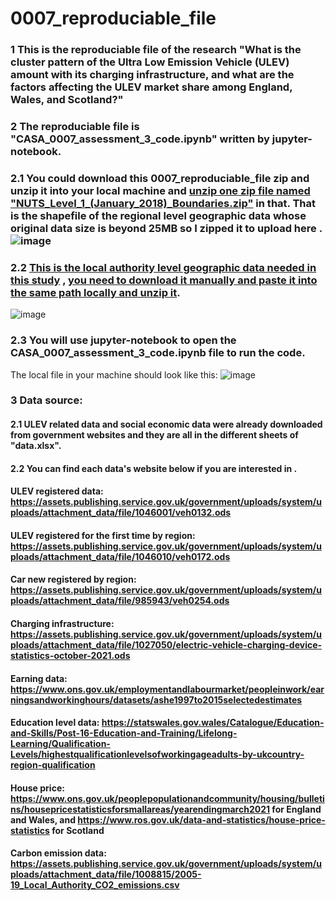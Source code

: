 # 0007_reproduciable_file
### 1 This is the reproduciable file of the research "What is the cluster pattern of the Ultra Low Emission Vehicle (ULEV) amount with its charging infrastructure, and what are the factors affecting the ULEV market share among England, Wales, and Scotland?"


### 2 The reproduciable file is "CASA_0007_assessment_3_code.ipynb" written by jupyter-notebook.
### 2.1 You could download this 0007_reproduciable_file zip and unzip it into your local machine and <ins>unzip one zip file named "NUTS_Level_1_(January_2018)_Boundaries.zip"</ins> in that. That is the shapefile of the regional level geographic data whose original data size is beyond 25MB so I zipped it to upload here . ![image](https://user-images.githubusercontent.com/91874485/149977399-4a9f9630-be18-4848-9a8e-bdef0a74f8c5.png)

### 2.2 [This is the local authority level geographic data needed in this study](https://geoportal.statistics.gov.uk/datasets/ons::local-authority-districts-may-2021-uk-bfe/about) , <ins>you need to download it manually and paste it into the same path locally and unzip it</ins>.
![image](https://user-images.githubusercontent.com/91874485/149977634-1aa805c8-cd14-49ca-93ce-5c11d4d72b99.png)

### 2.3 You will use jupyter-notebook to open the CASA_0007_assessment_3_code.ipynb file to run the code.
The local file in your machine should look like this:
![image](https://user-images.githubusercontent.com/91874485/149987923-a880d394-441a-4fc6-a8df-dc74e92f18eb.png)



### 3 Data source:  
#### 2.1 ULEV related data and social economic data were already downloaded from government websites and they are all in the different sheets of "data.xlsx".
#### 2.2 You can find each data's website below if you are interested in .

#### ULEV registered data: https://assets.publishing.service.gov.uk/government/uploads/system/uploads/attachment_data/file/1046001/veh0132.ods
#### ULEV registered for the first time by region: https://assets.publishing.service.gov.uk/government/uploads/system/uploads/attachment_data/file/1046010/veh0172.ods
#### Car new registered by region: https://assets.publishing.service.gov.uk/government/uploads/system/uploads/attachment_data/file/985943/veh0254.ods  
#### Charging infrastructure: https://assets.publishing.service.gov.uk/government/uploads/system/uploads/attachment_data/file/1027050/electric-vehicle-charging-device-statistics-october-2021.ods

#### Earning data: https://www.ons.gov.uk/employmentandlabourmarket/peopleinwork/earningsandworkinghours/datasets/ashe1997to2015selectedestimates
#### Education level data: https://statswales.gov.wales/Catalogue/Education-and-Skills/Post-16-Education-and-Training/Lifelong-Learning/Qualification-Levels/highestqualificationlevelsofworkingageadults-by-ukcountry-region-qualification
#### House price: https://www.ons.gov.uk/peoplepopulationandcommunity/housing/bulletins/housepricestatisticsforsmallareas/yearendingmarch2021 for England and Wales, and https://www.ros.gov.uk/data-and-statistics/house-price-statistics for Scotland
#### Carbon emission data: https://assets.publishing.service.gov.uk/government/uploads/system/uploads/attachment_data/file/1008815/2005-19_Local_Authority_CO2_emissions.csv





